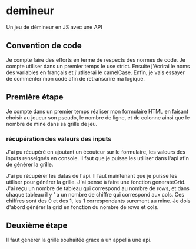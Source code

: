 # demineur
Un jeu de démineur en JS avec une API
## Convention de code
Je compte faire des efforts en terme de respects des normes de code. Je compte utiliser dans un premier temps le use strict. Ensuite j'écrirai le noms des variables en français et j'utliserai le camelCase. Enfin, je vais essayer de commenter mon code afin de retranscrire ma logique.
## Première étape
Je compte dans un premier temps réaliser mon formulaire HTML en faisant choisir au joueur son pseudo, le nombre de ligne, et de colonne ainsi que le nombre de mine dans sa grille de jeu.

### récupération des valeurs des inputs
J'ai pu récupéré en ajoutant un écouteur sur le formulaire, les valeurs des inputs renseignés en console. Il faut que je puisse les utiliser dans l'api afin de générer la grille.

J'ai pu récupérer les datas de l'api. Il faut maintenant que je puisse les utiliser pour générer la grille. J'ai pensé à faire une fonction generateGrid. J'ai reçu un nombre de tableau qui correspond au nombre de rows, et dans chaque tableau il y ' a un nombre de chiffre qui correspond aux cols. Ces chiffres sont des 0 et des 1, les 1 correspondants surement au mine. Je dois d'abord générer la grid en fonction du nombre de rows et cols.

## Deuxième étape
Il faut générer la grille souhaitée grâce à un appel à une api.
